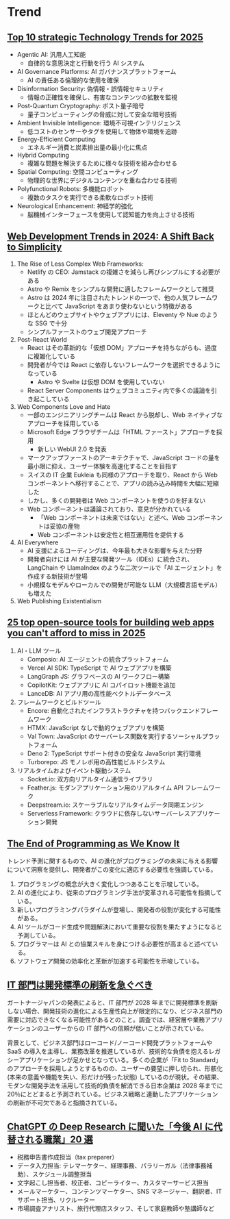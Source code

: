 # Trend

## [Top 10 strategic Technology Trends for 2025](https://dev.to/balagmadhu/top-10-strategic-technology-trends-for-2025-28ib)

- Agentic AI: 汎用人工知能
  - 自律的な意思決定と行動を行う AI システム
- AI Governance Platforms: AI ガバナンスプラットフォーム
  - AI の責任ある倫理的な使用を確保
- Disinformation Security: 偽情報・誤情報セキュリティ
  - 情報の正確性を確保し、有害なコンテンツの拡散を監視
- Post-Quantum Cryptography: ポスト量子暗号
  - 量子コンピューティングの脅威に対して安全な暗号技術
- Ambient Invisible Intelligence: 環境不可視インテリジェンス
  - 低コストのセンサーやタグを使用して物体や環境を追跡
- Energy-Efficient Computing
  - エネルギー消費と炭素排出量の最小化に焦点
- Hybrid Computing
  - 複雑な問題を解決するために様々な技術を組み合わせる
- Spatial Computing: 空間コンピューティング
  - 物理的な世界にデジタルコンテンツを重ね合わせる技術
- Polyfunctional Robots: 多機能ロボット
  - 複数のタスクを実行できる柔軟なロボット技術
- Neurological Enhancement: 神経学的強化
  - 脳機械インターフェースを使用して認知能力を向上させる技術

## [Web Development Trends in 2024: A Shift Back to Simplicity](https://thenewstack.io/web-development-trends-in-2024-a-shift-back-to-simplicity/)

1. The Rise of Less Complex Web Frameworks:
   - Netlify の CEO: Jamstack の複雑さを減らし再びシンプルにする必要がある
   - Astro や Remix をシンプルな開発に適したフレームワークとして推奨
   - Astro は 2024 年に注目されたトレンドの一つで、他の人気フレームワークと比べて JavaScript をあまり使わないという特徴がある
   - ほとんどのウェブサイトやウェブアプリには、Eleventy や Nue のような SSG で十分
   - シンプルファーストのウェブ開発アプローチ
2. Post-React World
   - React はその革新的な「仮想 DOM」アプローチを持ちながらも、過度に複雑化している
   - 開発者が今では React に依存しないフレームワークを選択できるようになっている
     - Astro や Svelte は仮想 DOM を使用していない
   - React Server Components はウェブコミュニティ内で多くの議論を引き起こしている
3. Web Components Love and Hate
   - 一部のエンジニアリングチームは React から脱却し、Web ネイティブなアプローチを採用している
   - Microsoft Edge ブラウザチームは「HTML ファースト」アプローチを採用
     - 新しい WebUI 2.0 を発表
   - マークアップファーストのアーキテクチャで、JavaScript コードの量を最小限に抑え、ユーザー体験を高速化することを目指す
   - スイスの IT 企業 Eukleia も同様のアプローチを取り、React から Web コンポーネントへ移行することで、アプリの読み込み時間を大幅に短縮した
   - しかし、多くの開発者は Web コンポーネントを使うのを好まない
   - Web コンポーネントは議論されており、意見が分かれている
     - 「Web コンポーネントは未来ではない」と述べ、Web コンポーネントは妥協の産物
     - Web コンポーネントは安定性と相互運用性を提供する
4. AI Everywhere
   - AI 支援によるコーディングは、今年最も大きな影響を与えた分野
   - 開発者向けには AI が主要な開発ツール（IDEs）に統合され、LangChain や LlamaIndex のような二次ツールで「AI エージェント」を作成する新技術が登場
   - 小規模なモデルやローカルでの開発が可能な LLM（大規模言語モデル）も増えた
5. Web Publishing Existentialism

## [25 top open-source tools for building web apps you can't afford to miss in 2025](https://dev.to/composiodev/25-top-open-source-tools-for-building-web-apps-you-cant-afford-to-miss-in-2025-5005)

1. AI・LLM ツール
   - Composio: AI エージェントの統合プラットフォーム
   - Vercel AI SDK: TypeScript で AI ウェブアプリを構築
   - LangGraph JS: グラフベースの AI ワークフロー構築
   - CopilotKit: ウェブアプリに AI コパイロット機能を追加
   - LanceDB: AI アプリ用の高性能ベクトルデータベース
2. フレームワークとビルドツール
   - Encore: 自動化されたインフラストラクチャを持つバックエンドフレームワーク
   - HTMX: JavaScript なしで動的ウェブアプリを構築
   - Val Town: JavaScript のサーバーレス関数を実行するソーシャルプラットフォーム
   - Deno 2: TypeScript サポート付きの安全な JavaScript 実行環境
   - Turborepo: JS モノレポ用の高性能ビルドシステム
3. リアルタイムおよびイベント駆動システム
   - Socket.io: 双方向リアルタイム通信ライブラリ
   - Feather.js: モダンアプリケーション用のリアルタイム API フレームワーク
   - Deepstream.io: スケーラブルなリアルタイムデータ同期エンジン
   - Serverless Framework: クラウドに依存しないサーバーレスアプリケーション開発

## [The End of Programming as We Know It](https://www.oreilly.com/radar/the-end-of-programming-as-we-know-it/)

トレンド予測に関するもので、AI の進化がプログラミングの未来に与える影響について洞察を提供し、開発者がこの変化に適応する必要性を強調している。

1. プログラミングの概念が大きく変化しつつあることを示唆している。
2. AI の進化により、従来のプログラミング手法が変革される可能性を指摘している。
3. 新しいプログラミングパラダイムが登場し、開発者の役割が変化する可能性がある。
4. AI ツールがコード生成や問題解決において重要な役割を果たすようになると予測している。
5. プログラマーは AI との協業スキルを身につける必要性が高まると述べている。
6. ソフトウェア開発の効率化と革新が加速する可能性を示唆している。

## [IT 部門は開発標準の刷新を急ぐべき](https://japan.zdnet.com/article/35229296/)

ガートナージャパンの発表によると、IT 部門が 2028 年までに開発標準を刷新しない場合、開発技術の進化による生産性向上が限定的になり、ビジネス部門の需要に対応できなくなる可能性があるとのこと。調査では、経営層や業務アプリケーションのユーザーからの IT 部門への信頼が低いことが示されている。

背景として、ビジネス部門はローコード/ノーコード開発プラットフォームや SaaS の導入を主導し、業務改革を推進しているが、技術的な負債を抱えるレガシーアプリケーションが足かせとなっている。多くの企業が「Fit to Standard」のアプローチを採用しようとするものの、ユーザーの要望に押し切られ、形骸化 (本来の意義や機能を失い、形だけが残った状態) しているのが現状。その結果、モダンな開発手法を活用して技術的負債を解消できる日本企業は 2028 年までに 20％にとどまると予測されている。ビジネス戦略と連動したアプリケーションの刷新が不可欠であると指摘されている。

## [ChatGPT の Deep Research に聞いた「今後 AI に代替される職業」20 選](https://japan.cnet.com/article/35229247/)

- 税務申告書作成担当（tax preparer）
- データ入力担当: テレマーケター、経理事務、パラリーガル（法律事務補助）、スケジュール調整担当
- 文字起こし担当者、校正者、コピーライター、カスタマーサービス担当
- メールマーケター、コンテンツマーケター、SNS マネージャー、翻訳者、IT サポート担当、リクルーター
- 市場調査アナリスト、旅行代理店スタッフ、そして家庭教師や塾講師など
